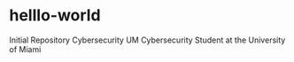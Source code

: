 # helllo-world
Initial Repository Cybersecurity UM
Cybersecurity Student at the University of Miami 
